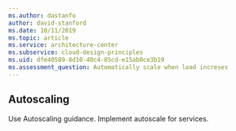 ```yaml
---
ms.author: dastanfo
author: david-stanford
ms.date: 10/11/2019
ms.topic: article
ms.service: architecture-center
ms.subservice: cloud-design-principles
ms.uid: dfe40589-8d10-40c4-85cd-e15ab0ce3b19
ms.assessment_question: Automatically scale when load increses
---
```

## Autoscaling

Use Autoscaling guidance. Implement autoscale for services.
